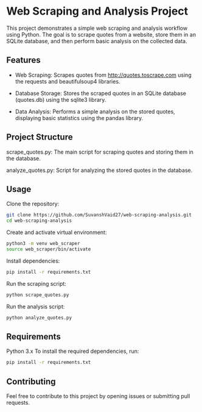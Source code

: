 # Web Scraping and Analysis Project

This project demonstrates a simple web scraping and analysis workflow using Python. The goal is to scrape quotes from a website, store them in an SQLite database, and then perform basic analysis on the collected data.

## Features
* Web Scraping: Scrapes quotes from http://quotes.toscrape.com using the requests and beautifulsoup4 libraries.

* Database Storage: Stores the scraped quotes in an SQLite database (quotes.db) using the sqlite3 library.

* Data Analysis: Performs a simple analysis on the stored quotes, displaying basic statistics using the pandas library.

## Project Structure
scrape_quotes.py: The main script for scraping quotes and storing them in the database.

analyze_quotes.py: Script for analyzing the stored quotes in the database.

## Usage
Clone the repository:

```bash
git clone https://github.com/SuvanshVaid27/web-scraping-analysis.git
cd web-scraping-analysis
```

Create and activate virtual environment:
```bash
python3 -m venv web_scraper
source web_scraper/bin/activate
```

Install dependencies:

```bash
pip install -r requirements.txt
```
Run the scraping script:

```bash
python scrape_quotes.py
```
Run the analysis script:

```bash
python analyze_quotes.py
```

## Requirements
Python 3.x
To install the required dependencies, run:

```bash
pip install -r requirements.txt
```


## Contributing
Feel free to contribute to this project by opening issues or submitting pull requests.
